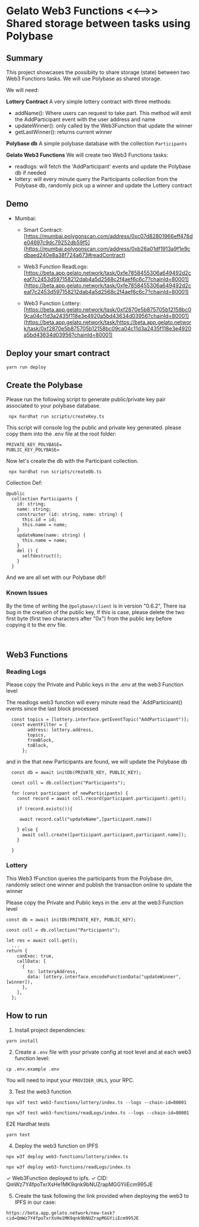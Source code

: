 # Gelato Web3 Functions <<-->> Shared storage between tasks using Polybase

## Summary

This project showcases the possibiity to share storage (state) between two Web3 Functions tasks.
We will use Polybase as shared storage.

We will need:

**Lottery Contract**
A very simple lottery contract with three methods:

- addName(): Where users can request to take part. This method will emit the AddParticipant event with the user address and name
- updateWinner(): only called by the Web3Function that update the winner
- getLastWinner(): returns current winner

**Polybase db**
A simple polybase database with the collection `Participants`

**Gelato Web3 Functions**
We will create two Web3 Functions tasks:

- readlogs: will fetch the 'AddParticipant' events and update the Polybase db if needed
- lottery: will every minute query the Participants collection from the Polybase db, randomly pick up a winner and update the Lottery contract

## Demo

- Mumbai:

  - Smart Contract: [https://mumbai.polygonscan.com/address/0xc07d82801966eff476de04697c9dc79252db59f5](https://mumbai.polygonscan.com/address/0xb26a01df1913a9f1e9cdbaed240e8a38f724a673#readContract)

  - Web3 Function ReadLogs: [https://beta.app.gelato.network/task/0xfe7858455306a649492d2ceaf7c2453d597158212dab4a5d2568c2f4aef6c6c7?chainId=80001](https://beta.app.gelato.network/task/0xfe7858455306a649492d2ceaf7c2453d597158212dab4a5d2568c2f4aef6c6c7?chainId=80001)

  - Web3 Function Lottery: [https://beta.app.gelato.network/task/0xf2870e5b875705b12158bc09ca04c11d3a2435f118e3e4920a5bd43634d03956?chainId=80001](https://beta.app.gelato.network/task/https://beta.app.gelato.network/task/0xf2870e5b875705b12158bc09ca04c11d3a2435f118e3e4920a5bd43634d03956?chainId=80001)

## Deploy your smart contract

```
yarn run deploy
```

## Create the Polybase

Please run the following script to generate public/private key pair associated to your polybase database.

```
 npx hardhat run scripts/createKey.ts
```

This script will console log the public and private key generated. please copy them into the .env file at the root folder:

```
PRIVATE_KEY_POLYBASE=
PUBLIC_KEY_POLYBASE=
```

Now let's create the db with the Participant collection.

```
 npx hardhat run scripts/createDb.ts
```

Collection Def:

```
@public
  collection Participants {
    id: string;
    name: string;
    constructor (id: string, name: string) {
      this.id = id;
      this.name = name;
    }
    updateName(name: string) {
      this.name = name;
    }
    del () {
      selfdestruct();
    }
  }
```

And we are all set with our Polybase db!!

### Known Issues

By the time of writing the `@polybase/client` is in version "0.6.2",
There isa bug in the creation of the public key, If this is case, please delete the two first byte (first two characters after "0x") from the public key before copying it to the env file.

&nbsp;

## Web3 Functions

### Reading Logs

Please copy the Private and Public keys in the .env at the web3 Function level

The readlogs web3 function will every minute read the `AddParticioant() events since the last block processed

```
  const topics = [lottery.interface.getEventTopic("AddParticipant")];
  const eventFilter = {
        address: lottery.address,
        topics,
        fromBlock,
        toBlock,
      };
```

and in the that new Participants are found, we will update the Polybase db

```
  const db = await initDb(PRIVATE_KEY, PUBLIC_KEY);

  const coll = db.collection("Participants");

  for (const participant of newParticipants) {
    const record = await coll.record(participant.participant).get();

    if (record.exists()){

     await record.call("updateName",[participant.name])

    } else {
      await coll.create([participant.participant,participant.name]);
    }

  }
```

### Lottery

This Web3 fFunction queries the participants from the Polybase dm, randomly select one winner and publish the transaction online to update the winner

Please copy the Private and Public keys in the .env at the web3 Function level

```
const db = await initDb(PRIVATE_KEY, PUBLIC_KEY);

const coll = db.collection("Participants");

let res = await coll.get();
  ...
return {
    canExec: true,
    callData: [
      {
        to: lotteryAddress,
        data: lottery.interface.encodeFunctionData("updateWinner", [winner]),
      },
    ],
  };
```

## How to run

1. Install project dependencies:

```
yarn install
```

2. Create a `.env` file with your private config at root level and at each web3 function level:

```
cp .env.example .env
```

You will need to input your `PROVIDER_URLS`, your RPC.

3. Test the web3 function

```
npx w3f test web3-functions/lottery/index.ts --logs --chain-id=80001

npx w3f test web3-functions/readLogs/index.ts --logs --chain-id=80001
```

E2E Hardhat tests

```
yarn test
```

4. Deploy the web3 function on IPFS

```
npx w3f deploy web3-functions/lottery/index.ts

npx w3f deploy web3-functions/readLogs/index.ts
```

✓ Web3Function deployed to ipfs.
✓ CID: QmWz7Y4fpoTxrXsHe1MK9qnk9bNUZrapMGGYiiEcm995JE

5. Create the task following the link provided when deploying the web3 to IPFS in our case:

```
https://beta.app.gelato.network/new-task?cid=QmWz7Y4fpoTxrXsHe1MK9qnk9bNUZrapMGGYiiEcm995JE
```
